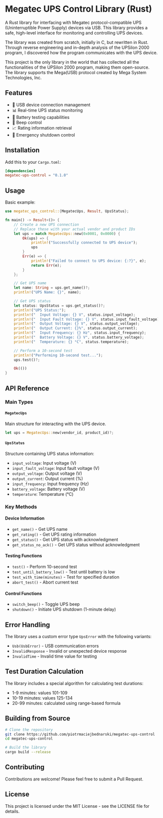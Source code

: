 # Megatec UPS Control Library (Rust)

A Rust library for interfacing with Megatec protocol-compatible UPS (Uninterruptible Power Supply) devices via USB. This library provides a safe, high-level interface for monitoring and controlling UPS devices.

The library was created from scratch, initially in C, but rewritten in Rust. Through reverse engineering and in-depth analysis of the UPSilon 2000 program, I discovered how the program communicates with the UPS device.

This project is the only library in the world that has collected all the functionalities of the UPSilon 2000 program, making them open-source. The library supports the Mega(USB) protocol created by Mega System Technologies, Inc.

## Features

- 🔌 USB device connection management
- 📊 Real-time UPS status monitoring
- 🔋 Battery testing capabilities
- 🔔 Beep control
- 📈 Rating information retrieval
- 🛑 Emergency shutdown control

## Installation

Add this to your `Cargo.toml`:

```toml
[dependencies]
megatec-ups-control = "0.1.0"
```

## Usage

Basic example:

```rust
use megatec_ups_control::{MegatecUps, Result, UpsStatus};

fn main() -> Result<()> {
    // Create a new UPS connection
    // Replace these with your actual vendor and product IDs
    let ups = match MegatecUps::new(0x0001, 0x0000) {
        Ok(ups) => {
            println!("Successfully connected to UPS device");
            ups
        }
        Err(e) => {
            println!("Failed to connect to UPS device: {:?}", e);
            return Err(e);
        }
    };

    // Get UPS name
    let name: String = ups.get_name()?;
    println!("UPS Name: {}", name);

    // Get UPS status
    let status: UpsStatus = ups.get_status()?;
    println!("UPS Status:");
    println!("  Input Voltage: {} V", status.input_voltage);
    println!("  Input Fault Voltage: {} V", status.input_fault_voltage);
    println!("  Output Voltage: {} V", status.output_voltage);
    println!("  Output Current: {}%", status.output_current);
    println!("  Input Frequency: {} Hz", status.input_frequency);
    println!("  Battery Voltage: {} V", status.battery_voltage);
    println!("  Temperature: {} °C", status.temperature);

    // Perform a 10-second test
    println!("Performing 10-second test...");
    ups.test()?;

    Ok(())
}
```

## API Reference

### Main Types

#### `MegatecUps`
Main structure for interacting with the UPS device.

```rust
let ups = MegatecUps::new(vendor_id, product_id)?;
```

#### `UpsStatus`
Structure containing UPS status information:
- `input_voltage`: Input voltage (V)
- `input_fault_voltage`: Input fault voltage (V)
- `output_voltage`: Output voltage (V)
- `output_current`: Output current (%)
- `input_frequency`: Input frequency (Hz)
- `battery_voltage`: Battery voltage (V)
- `temperature`: Temperature (°C)

### Key Methods

#### Device Information
- `get_name()` - Get UPS name
- `get_rating()` - Get UPS rating information
- `get_status()` - Get UPS status with acknowledgment
- `get_status_no_ack()` - Get UPS status without acknowledgment

#### Testing Functions
- `test()` - Perform 10-second test
- `test_until_battery_low()` - Test until battery is low
- `test_with_time(minutes)` - Test for specified duration
- `abort_test()` - Abort current test

#### Control Functions
- `switch_beep()` - Toggle UPS beep
- `shutdown()` - Initiate UPS shutdown (1-minute delay)

## Error Handling

The library uses a custom error type `UpsError` with the following variants:
- `Usb(UsbError)` - USB communication errors
- `InvalidResponse` - Invalid or unexpected device response
- `InvalidTime` - Invalid time value for testing

## Test Duration Calculation

The library includes a special algorithm for calculating test durations:
- 1-9 minutes: values 101-109
- 10-19 minutes: values 125-134
- 20-99 minutes: calculated using range-based formula

## Building from Source

```bash
# Clone the repository
git clone https://github.com/piotrmaciejbednarski/megatec-ups-control
cd megatec-ups-control

# Build the library
cargo build --release
```

## Contributing

Contributions are welcome! Please feel free to submit a Pull Request.

## License

This project is licensed under the MIT License - see the LICENSE file for details.
